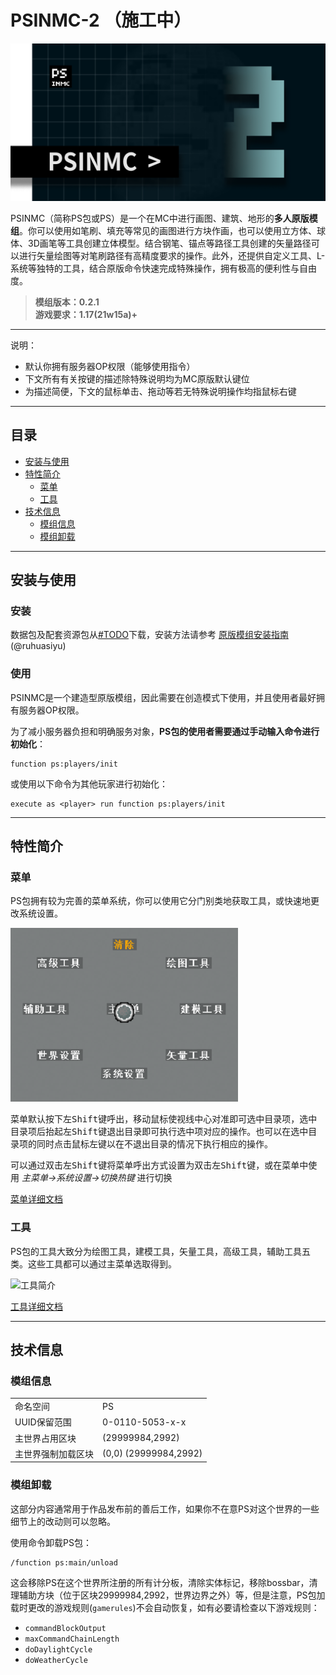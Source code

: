 # PSINMC-2  （施工中）

![banner](./img/banner.png)

PSINMC（简称PS包或PS）是一个在MC中进行画图、建筑、地形的**多人原版模组**。你可以使用如笔刷、填充等常见的画图进行方块作画，也可以使用立方体、球体、3D画笔等工具创建立体模型。结合钢笔、锚点等路径工具创建的矢量路径可以进行矢量绘图等对笔刷路径有高精度要求的操作。此外，还提供自定义工具、L-系统等独特的工具，结合原版命令快速完成特殊操作，拥有极高的便利性与自由度。

> **模组版本：0.2.1**  
> **游戏要求：1.17(21w15a)+**

---

说明：

- 默认你拥有服务器OP权限（能够使用指令）
- 下文所有有关按键的描述除特殊说明均为MC原版默认键位
- 为描述简便，下文的鼠标单击、拖动等若无特殊说明操作均指<kbd>鼠标右键</kbd>

---

## **目录**

- [安装与使用](#安装与使用)
- [特性简介](#特性简介)
  - [菜单](#菜单)
  - [工具](#工具)
- [技术信息](#技术信息)
  - [模组信息](#模组信息)
  - [模组卸载](#模组卸载)

---

## **安装与使用**

### **安装**

数据包及配套资源包从[#TODO](#TODO)下载，安装方法请参考 [原版模组安装指南](https://www.mcbbs.net/thread-912853-1-1.html) (@ruhuasiyu)

### **使用**

PSINMC是一个建造型原版模组，因此需要在创造模式下使用，并且使用者最好拥有服务器OP权限。

为了减小服务器负担和明确服务对象，**PS包的使用者需要通过手动输入命令进行初始化**：

```mcfunction
function ps:players/init
```

或使用以下命令为其他玩家进行初始化：

```mcfunction
execute as <player> run function ps:players/init
```

---

## **特性简介**

### **菜单**

PS包拥有较为完善的菜单系统，你可以使用它分门别类地获取工具，或快速地更改系统设置。

![#TODO 临时图片](./img/menu.png)

菜单默认按下<kbd>左Shift</kbd>键呼出，移动鼠标使视线中心对准即可选中目录项，选中目录项后抬起<kbd>左Shift</kbd>键退出目录即可执行选中项对应的操作。也可以在选中目录项的同时点击<kbd>鼠标左键</kbd>以在不退出目录的情况下执行相应的操作。

可以通过双击<kbd>左Shift</kbd>键将菜单呼出方式设置为双击<kbd>左Shift</kbd>键，或在菜单中使用 _主菜单->系统设置->切换热键_ 进行切换

[菜单详细文档](./article/menu.md)

### **工具**

PS包的工具大致分为绘图工具，建模工具，矢量工具，高级工具，辅助工具五类。这些工具都可以通过主菜单选取得到。

![工具简介](#TODO)

[工具详细文档](./article/tools.md)

---

## **技术信息**

### **模组信息**

|                   |                       |
|-                  |-                      |
|命名空间           |PS                     |
|UUID保留范围       |0-0110-5053-x-x        |
|主世界占用区块     |(29999984,2992)        |
|主世界强制加载区块 |(0,0)  (29999984,2992) |

### **模组卸载**

这部分内容通常用于作品发布前的善后工作，如果你不在意PS对这个世界的一些细节上的改动则可以忽略。

使用命令卸载PS包：

```mcfunction
/function ps:main/unload
```

这会移除PS在这个世界所注册的所有计分板，清除实体标记，移除bossbar，清理辅助方块（位于区块29999984,2992，世界边界之外）等，但是注意，PS包加载时更改的游戏规则(`gamerules`)不会自动恢复，如有必要请检查以下游戏规则：

- `commandBlockOutput`
- `maxCommandChainLength`
- `doDaylightCycle`
- `doWeatherCycle`
